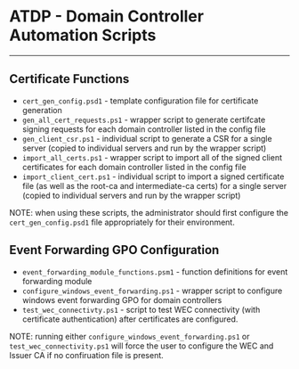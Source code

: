 # ATDP - Domain Controller Automation Scripts
----


## Certificate Functions

* `cert_gen_config.psd1` - template configuration file for certificate generation
* `gen_all_cert_requests.ps1` - wrapper script to generate certifcate signing requests for each domain controller listed in the config file
* `gen_client_csr.ps1` - individual script to generate a CSR for a single server (copied to individual servers and run by the wrapper script)
* `import_all_certs.ps1` - wrapper script to import all of the signed client certificates for each domain controller listed in the config file
* `import_client_cert.ps1` - individual script to import a signed certificate file (as well as the root-ca and intermediate-ca certs) for a single server (copied to individual servers and run by the wrapper script)

NOTE: when using these scripts, the administrator should first configure the `cert_gen_config.psd1` file appropriately for their environment.
## Event Forwarding GPO Configuration

* `event_forwarding_module_functions.psm1` - function definitions for event forwarding module
* `configure_windows_event_forwarding.ps1` - wrapper script to configure windows event forwarding GPO for domain controllers
* `test_wec_connectivty.ps1` - script to test WEC connectivity (with certificate authentication) after certificates are configured.

NOTE: running either `configure_windows_event_forwarding.ps1` or `test_wec_connectivity.ps1` will force the user to configure the WEC and Issuer CA if no confiruation file is present.